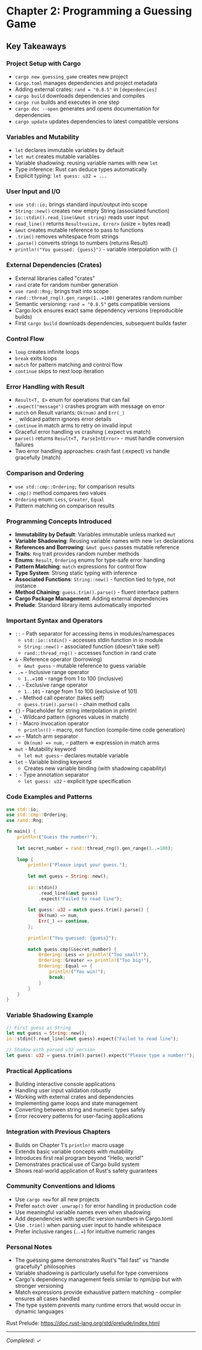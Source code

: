 # Chapter 2: Programming a Guessing Game

## Key Takeaways

### Project Setup with Cargo
- `cargo new guessing_game` creates new project
- `Cargo.toml` manages dependencies and project metadata
- Adding external crates: `rand = "0.8.5"` in `[dependencies]`
- `cargo build` downloads dependencies and compiles
- `cargo run` builds and executes in one step
- `cargo doc --open` generates and opens documentation for dependencies
- `cargo update` updates dependencies to latest compatible versions

### Variables and Mutability
- `let` declares immutable variables by default
- `let mut` creates mutable variables
- Variable shadowing: reusing variable names with new `let`
- Type inference: Rust can deduce types automatically
- Explicit typing: `let guess: u32 = ...`

### User Input and I/O
- `use std::io;` brings standard input/output into scope
- `String::new()` creates new empty String (associated function)
- `io::stdin().read_line(&mut string)` reads user input
- `read_line()` returns `Result<usize, Error>` (usize = bytes read)
- `&mut` creates mutable reference to pass to functions
- `.trim()` removes whitespace from strings
- `.parse()` converts strings to numbers (returns Result)
- `println!("You guessed: {guess}")` - variable interpolation with `{}`

### External Dependencies (Crates)
- External libraries called "crates"
- `rand` crate for random number generation
- `use rand::Rng;` brings trait into scope
- `rand::thread_rng().gen_range(1..=100)` generates random number
- Semantic versioning: `rand = "0.8.5"` gets compatible versions
- Cargo.lock ensures exact same dependency versions (reproducible builds)
- First `cargo build` downloads dependencies, subsequent builds faster

### Control Flow
- `loop` creates infinite loops
- `break` exits loops
- `match` for pattern matching and control flow
- `continue` skips to next loop iteration

### Error Handling with Result
- `Result<T, E>` enum for operations that can fail
- `.expect("message")` crashes program with message on error
- `match` on Result variants: `Ok(num)` and `Err(_)`
- `_` wildcard pattern ignores error details
- `continue` in match arms to retry on invalid input
- Graceful error handling vs crashing (.expect vs match)
- `parse()` returns `Result<T, ParseIntError>` - must handle conversion failures
- Two error handling approaches: crash fast (.expect) vs handle gracefully (match)

### Comparison and Ordering
- `use std::cmp::Ordering;` for comparison results
- `.cmp()` method compares two values
- `Ordering` enum: `Less`, `Greater`, `Equal`
- Pattern matching on comparison results

### Programming Concepts Introduced
- **Immutability by Default**: Variables immutable unless marked `mut`
- **Variable Shadowing**: Reusing variable names with new `let` declarations
- **References and Borrowing**: `&mut guess` passes mutable reference
- **Traits**: `Rng` trait provides random number methods
- **Enums**: `Result`, `Ordering` enums for type-safe error handling
- **Pattern Matching**: `match` expressions for control flow
- **Type System**: Strong static typing with inference
- **Associated Functions**: `String::new()` - function tied to type, not instance
- **Method Chaining**: `guess.trim().parse()` - fluent interface pattern
- **Cargo Package Management**: Adding external dependencies
- **Prelude**: Standard library items automatically imported

### Important Syntax and Operators
- `::` - Path separator for accessing items in modules/namespaces
  - `std::io::stdin()` - accesses stdin function in io module
  - `String::new()` - associated function (doesn't take self)
  - `rand::thread_rng()` - accesses function in rand crate
- `&` - Reference operator (borrowing)
  - `&mut guess` - mutable reference to guess variable
- `..=` - Inclusive range operator
  - `1..=100` - range from 1 to 100 (inclusive)
- `..` - Exclusive range operator
  - `1..101` - range from 1 to 100 (exclusive of 101)
- `.` - Method call operator (takes self)
  - `guess.trim().parse()` - chain method calls
- `{}` - Placeholder for string interpolation in println!
- `_` - Wildcard pattern (ignores values in match)
- `!` - Macro invocation operator
  - `println!()` - macro, not function (compile-time code generation)
- `=>` - Match arm separator
  - `Ok(num) => num,` - pattern => expression in match arms
- `mut` - Mutability keyword
  - `let mut guess` - declares mutable variable
- `let` - Variable binding keyword
  - Creates new variable binding (with shadowing capability)
- `:` - Type annotation separator
  - `let guess: u32` - explicit type specification

### Code Examples and Patterns
```rust
use std::io;
use std::cmp::Ordering;
use rand::Rng;

fn main() {
    println!("Guess the number!");
    
    let secret_number = rand::thread_rng().gen_range(1..=100);
    
    loop {
        println!("Please input your guess.");
        
        let mut guess = String::new();
        
        io::stdin()
            .read_line(&mut guess)
            .expect("Failed to read line");
            
        let guess: u32 = match guess.trim().parse() {
            Ok(num) => num,
            Err(_) => continue,
        };
        
        println!("You guessed: {guess}");
        
        match guess.cmp(&secret_number) {
            Ordering::Less => println!("Too small!"),
            Ordering::Greater => println!("Too big!"),
            Ordering::Equal => {
                println!("You win!");
                break;
            }
        }
    }
}
```

### Variable Shadowing Example
```rust
// First guess as String
let mut guess = String::new();
io::stdin().read_line(&mut guess).expect("Failed to read line");

// Shadow with parsed u32 version
let guess: u32 = guess.trim().parse().expect("Please type a number!");
```

### Practical Applications
- Building interactive console applications
- Handling user input validation robustly
- Working with external crates and dependencies
- Implementing game loops and state management
- Converting between string and numeric types safely
- Error recovery patterns for user-facing applications

### Integration with Previous Chapters  
- Builds on Chapter 1's `println!` macro usage
- Extends basic variable concepts with mutability
- Introduces first real program beyond "Hello, world!"
- Demonstrates practical use of Cargo build system
- Shows real-world application of Rust's safety guarantees

### Community Conventions and Idioms
- Use `cargo new` for all new projects
- Prefer `match` over `.unwrap()` for error handling in production code
- Use meaningful variable names even when shadowing
- Add dependencies with specific version numbers in Cargo.toml
- Use `.trim()` when parsing user input to handle whitespace
- Prefer inclusive ranges (`..=`) for intuitive numeric ranges

### Personal Notes
- The guessing game demonstrates Rust's "fail fast" vs "handle gracefully" philosophies
- Variable shadowing is particularly useful for type conversions
- Cargo's dependency management feels similar to npm/pip but with stronger versioning
- Match expressions provide exhaustive pattern matching - compiler ensures all cases handled
- The type system prevents many runtime errors that would occur in dynamic languages

Rust Prelude: https://doc.rust-lang.org/std/prelude/index.html

---
*Completed: ✓*